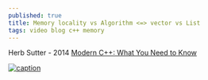 ```yaml
---
published: true
title: Memory locality vs Algorithm <=> vector vs List
tags: video blog c++ memory
---
```

Herb Sutter - 2014
[Modern C++: What You Need to Know](https://channel9.msdn.com/Events/Build/2014/2-661)

[![caption](https://img.youtube.com/vi/TJHgp1ugKGM/0.jpg)](https://www.youtube.com/watch?v=TJHgp1ugKGM)

